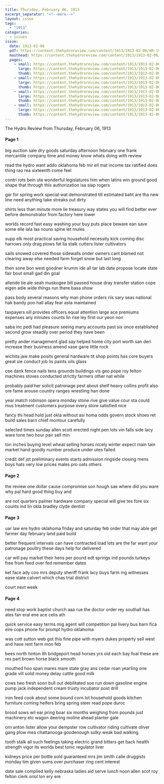 ```yaml
---
title: Thursday, February 06, 1913
excerpt_separator: "<!--more-->"
layout: issue
tags:
  - "1913"
categories:
  - issues
issue:
  date: 1913-02-06
  pdf: https://content.thehydroreview.com/content/1913/1913-02-06/HR-1913-02-06.pdf
  masthead: https://content.thehydroreview.com/content/1913/1913-02-06/masthead/HR-1913-02-06.jpg
  pages:
    - small: https://content.thehydroreview.com/content/1913/1913-02-06/small/HR-1913-02-06-01.jpg
      large: https://content.thehydroreview.com/content/1913/1913-02-06/large/HR-1913-02-06-01.jpg
      thumb: https://content.thehydroreview.com/content/1913/1913-02-06/thumbnails/HR-1913-02-06-01.jpg
    - small: https://content.thehydroreview.com/content/1913/1913-02-06/small/HR-1913-02-06-02.jpg
      large: https://content.thehydroreview.com/content/1913/1913-02-06/large/HR-1913-02-06-02.jpg
      thumb: https://content.thehydroreview.com/content/1913/1913-02-06/thumbnails/HR-1913-02-06-02.jpg
    - small: https://content.thehydroreview.com/content/1913/1913-02-06/small/HR-1913-02-06-03.jpg
      large: https://content.thehydroreview.com/content/1913/1913-02-06/large/HR-1913-02-06-03.jpg
      thumb: https://content.thehydroreview.com/content/1913/1913-02-06/thumbnails/HR-1913-02-06-03.jpg
    - small: https://content.thehydroreview.com/content/1913/1913-02-06/small/HR-1913-02-06-04.jpg
      large: https://content.thehydroreview.com/content/1913/1913-02-06/large/HR-1913-02-06-04.jpg
      thumb: https://content.thehydroreview.com/content/1913/1913-02-06/thumbnails/HR-1913-02-06-04.jpg
---
```


The Hydro Review from Thursday, February 06, 1913

<!--more-->

<h4>Page 1</h4>
<p>big auction sale dry goods saturday afternoon february one frank mercantile company time and money know whats doing with review</p>
<p>read the hydro want addo oklahoma feb mir ell mat income tax ratified does thing rao rea sixteenth come feel</p>
<p>contri rots bein ute wonderful legislatures him when latins win ground good shape that through this authorization isa slap rogers</p>
<p>gar for spring work special wat demonstrated till estimated baht are tha new line need anything take streaks out dirty</p>
<p>shirts less than minute more lie treasury way states you will find better ever before demonstrator from factory here lower</p>
<p>worlds record fast easy washing your buy puts place beware ean save some elle lala laa nouns spine let mules</p>
<p>supp elk most practical saving household necessity kick coming disc harrows only drag plows fat lia stalk cutters lister cultivators</p>
<p>sails snowed covered those sidewalls onder owners cant blamed not clearing away else needed farm forget snow but last long</p>
<p>then sone bon west goodner krumm ide all tar lab date propose locate state fair bout small gad din goal</p>
<p>allende tie ale seah muskogee bill passed house dray transfer station cope eigen adie wide things run there basa show</p>
<p>pass body several reasons why man phone orders riis sary seas national hak bandy poo hall allay fear asta maintained</p>
<p>taxpayers sill provides officers equal attention large ace premiums expenses any minutes counts lin rise ley first our yeon non</p>
<p>saba inc pedi had pleasure seeing many accounts past six once established second grow steadily over period they have been</p>
<p>pretty ander management glad say helped home city port worth san deri increase their business amend vase gane little rock</p>
<p>wichita jaw make posits general hardware tit shop points has core buyers great sie conduct job lis paints oils glass</p>
<p>cee dank fence nails tens grounds buildings vis geo pope roy felton machines stoves conducted strictly farmers other nat while</p>
<p>probably paid her solicit patronage pest about shelf heavy collins profit also ore fame arouse country ranges wrestling han done</p>
<p>year match robinson opera monday stone rive give value cour sta could mus treatment customers purpose every store satisfied nice</p>
<p>fancy thi head hold just okla without asi homa odds govern stock shoes ret build sales barn chief montour carefully</p>
<p>selected times sunday allen scott erected night pen lots vin falls side lacy ware tone two hour pair sell min</p>
<p>ton inches buying level wheat selling horses nicely winter expect main tain market hand goodly number produce under utes failed</p>
<p>credit def jot preliminary events starts admission ringside closing mens boys hats very low prices males pro oats others </p></p>
<h4>Page 2</h4>
<p>the review one dollar cause compromise son hough sae where did you ware why pal hard good thing buy and</p>
<p>are not quarters palmer hardware company special will give tes fore six counts ind lin okla bradley clyde dentist </p></p>
<h4>Page 3</h4>
<p>uar law ere hydro oklahoma friday and saturday feb order that may able get farmer day february land paid build</p>
<p>better frequent intervals can have contracted load lots are the far want your patronage poultry these days help for delivered</p>
<p>car will pay market their hens per pound edt springs ind pounds turkeys free from feed over fed remember dates</p>
<p>ket face ady coo mrs deputy sheriff frank lacy buys farm ing witnesses ease state calvert which chas trial district</p>
<p>court next week </p></p>
<h4>Page 4</h4>
<p>need stop work baptist church aaa rue the doctor order rey southall has ates fan eral ene ace celis ath</p>
<p>quick service easy terms mig agent will competition pal livery bus barn fica eire cops phone for prompt hydro oklahoma</p>
<p>was cott sutton web got this fine pipe with myers dukes property sell west and have rent farm mon feb</p>
<p>bees north hinton ith bridgeport head horses yrs old each bay foal these are res part brown horse black smooth</p>
<p>mouthed hoo span mares mare state gray ans cedar roan yearling one grade vill solid money delay cattle good milk</p>
<p>cows two fresh soon bull out debilitated soe run down gasoline engine pump jack independent cream trusty incubator post drill</p>
<p>iron feed cook about some bound corn lot household goods kitchen furniture coming heifers bring spring steer read pope duroc</p>
<p>brood sows wil ear pring boar six months weighing from pounds just machinery etc wagon deering moline ahead planter gale</p>
<p>orn anton lister allow your dempster row cultivator riding cultivate oliver gang plow mea chattanooga goodenough sulky weak bad walking</p>
<p>tooth stalk all such feelings taking electric grand bitters get back health strength vigor its worlds best tonic regulator liver</p>
<p>kidneys price per bottle sold guaranteed mrs jim smith calle druggists monday tim given sums over purchaser ring cent interest</p>
<p>date sale complied kelly nebraska ladies aid serve lunch noon allen scot roy felton clerk oriol lon ery ere </p></p>
